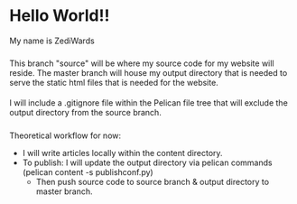 # Hello World!!
My name is ZediWards

###
This branch "source" will be where my source code for my website will reside. The master branch will house my output directory that is needed to serve the static html files that is needed for the website.

####
I will include a .gitignore file within the Pelican file tree that will exclude the output directory from the source branch.

#####
Theoretical workflow for now:
- I will write articles locally within the content directory.
- To publish: I will update the output directory via pelican commands (pelican content -s publishconf.py)
  - Then push source code to source branch & output directory to master branch.
